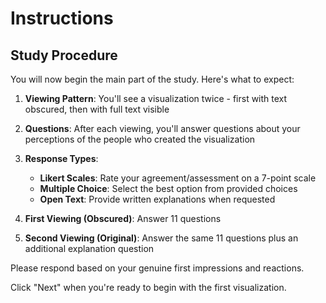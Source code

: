 # Instructions

## Study Procedure

You will now begin the main part of the study. Here's what to expect:

1. **Viewing Pattern**: You'll see a visualization twice - first with text obscured, then with full text visible

2. **Questions**: After each viewing, you'll answer questions about your perceptions of the people who created the visualization

3. **Response Types**: 
   - **Likert Scales**: Rate your agreement/assessment on a 7-point scale
   - **Multiple Choice**: Select the best option from provided choices
   - **Open Text**: Provide written explanations when requested

4. **First Viewing (Obscured)**: Answer 11 questions
5. **Second Viewing (Original)**: Answer the same 11 questions plus an additional explanation question

Please respond based on your genuine first impressions and reactions.

Click "Next" when you're ready to begin with the first visualization.
